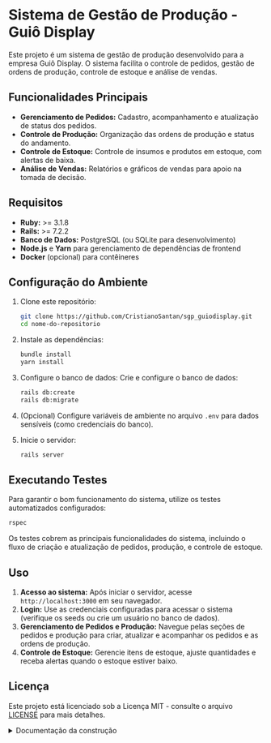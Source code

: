 
# Sistema de Gestão de Produção - Guiô Display

Este projeto é um sistema de gestão de produção desenvolvido para a empresa Guiô Display. O sistema facilita o controle de pedidos, gestão de ordens de produção, controle de estoque e análise de vendas.

## Funcionalidades Principais

- **Gerenciamento de Pedidos:** Cadastro, acompanhamento e atualização de status dos pedidos.
- **Controle de Produção:** Organização das ordens de produção e status do andamento.
- **Controle de Estoque:** Controle de insumos e produtos em estoque, com alertas de baixa.
- **Análise de Vendas:** Relatórios e gráficos de vendas para apoio na tomada de decisão.

## Requisitos

- **Ruby:** >= 3.1.8
- **Rails:** >= 7.2.2
- **Banco de Dados:** PostgreSQL (ou SQLite para desenvolvimento)
- **Node.js** e **Yarn** para gerenciamento de dependências de frontend
- **Docker** (opcional) para contêineres

## Configuração do Ambiente

1. Clone este repositório:
   ```bash
   git clone https://github.com/CristianoSantan/sgp_guiodisplay.git
   cd nome-do-repositorio
   ```

2. Instale as dependências:
   ```bash
   bundle install
   yarn install
   ```

3. Configure o banco de dados:
  Crie e configure o banco de dados:
    ```bash
    rails db:create
    rails db:migrate
    ```

4. (Opcional) Configure variáveis de ambiente no arquivo `.env` para dados sensíveis (como credenciais do banco).

5. Inicie o servidor:
   ```bash
   rails server
   ```

## Executando Testes

Para garantir o bom funcionamento do sistema, utilize os testes automatizados configurados:

```bash
rspec
```

Os testes cobrem as principais funcionalidades do sistema, incluindo o fluxo de criação e atualização de pedidos, produção, e controle de estoque.

## Uso

1. **Acesso ao sistema:** Após iniciar o servidor, acesse `http://localhost:3000` em seu navegador.
2. **Login:** Use as credenciais configuradas para acessar o sistema (verifique os seeds ou crie um usuário no banco de dados).
3. **Gerenciamento de Pedidos e Produção:** Navegue pelas seções de pedidos e produção para criar, atualizar e acompanhar os pedidos e as ordens de produção.
4. **Controle de Estoque:** Gerencie itens de estoque, ajuste quantidades e receba alertas quando o estoque estiver baixo.

## Licença

Este projeto está licenciado sob a Licença MIT - consulte o arquivo [LICENSE](LICENSE) para mais detalhes.

<details>
   <summary>Documentação da construção</summary>
   <pre><code>
      
      rails new sgp_guiodisplay --minimal

      rails g scaffold Enterprise name:string email:string phone:string address:string

      rails g scaffold Customer name:string email:string phone:string address:string Enterprise:references

      rails g scaffold Order date:date status:integer customer:references Enterprise:references
      # enum status: { 'waiting', 'in_production', 'canceled', 'ready', 'delivered' }

      rails g scaffold Inventory sheet_type:string quantity:integer width:string length:string depth:string color:string location:string enterprise:references

      rails g scaffold Machine name:string machine_type:string status:integer enterprise:references
      # enum status: { 'available', 'under_maintenance' }

      rails g scaffold ProductionOrder start_date:date end_date:date status:integer order:references machine:references
      # enum status: { 'in_progress', 'completed', 'paused' }

      rails g scaffold OrderItem order:references inventory:references quantity:integer

   </code></pre>
   
</details>
